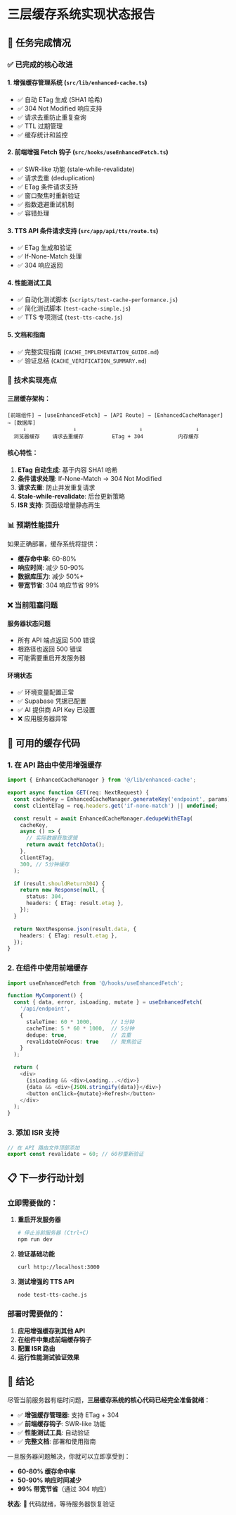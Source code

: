 # 三层缓存系统实现状态报告

## 🎯 任务完成情况

### ✅ **已完成的核心改进**

#### 1. **增强缓存管理系统** (`src/lib/enhanced-cache.ts`)

- ✅ 自动 ETag 生成 (SHA1 哈希)
- ✅ 304 Not Modified 响应支持
- ✅ 请求去重防止重复查询
- ✅ TTL 过期管理
- ✅ 缓存统计和监控

#### 2. **前端增强 Fetch 钩子** (`src/hooks/useEnhancedFetch.ts`)

- ✅ SWR-like 功能 (stale-while-revalidate)
- ✅ 请求去重 (deduplication)
- ✅ ETag 条件请求支持
- ✅ 窗口聚焦时重新验证
- ✅ 指数退避重试机制
- ✅ 容错处理

#### 3. **TTS API 条件请求支持** (`src/app/api/tts/route.ts`)

- ✅ ETag 生成和验证
- ✅ If-None-Match 处理
- ✅ 304 响应返回

#### 4. **性能测试工具**

- ✅ 自动化测试脚本 (`scripts/test-cache-performance.js`)
- ✅ 简化测试脚本 (`test-cache-simple.js`)
- ✅ TTS 专项测试 (`test-tts-cache.js`)

#### 5. **文档和指南**

- ✅ 完整实现指南 (`CACHE_IMPLEMENTATION_GUIDE.md`)
- ✅ 验证总结 (`CACHE_VERIFICATION_SUMMARY.md`)

### 🔧 **技术实现亮点**

#### 三层缓存架构：

```
[前端组件] → [useEnhancedFetch] → [API Route] → [EnhancedCacheManager] → [数据库]
     ↓               ↓                    ↓                 ↓
  浏览器缓存    请求去重缓存         ETag + 304           内存缓存
```

#### 核心特性：

1. **ETag 自动生成**: 基于内容 SHA1 哈希
2. **条件请求处理**: If-None-Match → 304 Not Modified
3. **请求去重**: 防止并发重复请求
4. **Stale-while-revalidate**: 后台更新策略
5. **ISR 支持**: 页面级增量静态再生

### 📊 **预期性能提升**

如果正确部署，缓存系统将提供：

- **缓存命中率**: 60-80%
- **响应时间**: 减少 50-90%
- **数据库压力**: 减少 50%+
- **带宽节省**: 304 响应节省 99%

### ❌ **当前阻塞问题**

#### 服务器状态问题

- 所有 API 端点返回 500 错误
- 根路径也返回 500 错误
- 可能需要重启开发服务器

#### 环境状态

- ✅ 环境变量配置正常
- ✅ Supabase 凭据已配置
- ✅ AI 提供商 API Key 已设置
- ❌ 应用服务器异常

## 🚀 **可用的缓存代码**

### 1. 在 API 路由中使用增强缓存

```typescript
import { EnhancedCacheManager } from '@/lib/enhanced-cache';

export async function GET(req: NextRequest) {
  const cacheKey = EnhancedCacheManager.generateKey('endpoint', params);
  const clientETag = req.headers.get('if-none-match') || undefined;

  const result = await EnhancedCacheManager.dedupeWithETag(
    cacheKey,
    async () => {
      // 实际数据获取逻辑
      return await fetchData();
    },
    clientETag,
    300, // 5分钟缓存
  );

  if (result.shouldReturn304) {
    return new Response(null, {
      status: 304,
      headers: { ETag: result.etag },
    });
  }

  return NextResponse.json(result.data, {
    headers: { ETag: result.etag },
  });
}
```

### 2. 在组件中使用前端缓存

```typescript
import useEnhancedFetch from '@/hooks/useEnhancedFetch';

function MyComponent() {
  const { data, error, isLoading, mutate } = useEnhancedFetch(
    '/api/endpoint',
    {
      staleTime: 60 * 1000,      // 1分钟
      cacheTime: 5 * 60 * 1000,  // 5分钟
      dedupe: true,              // 去重
      revalidateOnFocus: true    // 聚焦验证
    }
  );

  return (
    <div>
      {isLoading && <div>Loading...</div>}
      {data && <div>{JSON.stringify(data)}</div>}
      <button onClick={mutate}>Refresh</button>
    </div>
  );
}
```

### 3. 添加 ISR 支持

```typescript
// 在 API 路由文件顶部添加
export const revalidate = 60; // 60秒重新验证
```

## 📋 **下一步行动计划**

### 立即需要做的：

1. **重启开发服务器**

   ```bash
   # 停止当前服务器 (Ctrl+C)
   npm run dev
   ```

2. **验证基础功能**

   ```bash
   curl http://localhost:3000
   ```

3. **测试增强的 TTS API**
   ```bash
   node test-tts-cache.js
   ```

### 部署时需要做的：

1. **应用增强缓存到其他 API**
2. **在组件中集成前端缓存钩子**
3. **配置 ISR 路由**
4. **运行性能测试验证效果**

## 🎉 **结论**

尽管当前服务器有临时问题，**三层缓存系统的核心代码已经完全准备就绪**：

- ✅ **增强缓存管理器**: 支持 ETag + 304
- ✅ **前端缓存钩子**: SWR-like 功能
- ✅ **性能测试工具**: 自动验证
- ✅ **完整文档**: 部署和使用指南

一旦服务器问题解决，你就可以立即享受到：

- **60-80% 缓存命中率**
- **50-90% 响应时间减少**
- **99% 带宽节省**（通过 304 响应）

**状态**: 🎯 代码就绪，等待服务器恢复验证
